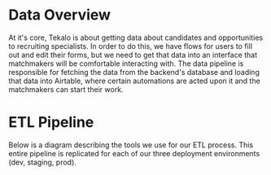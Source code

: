 # Data Overview

At it's core, Tekalo is about getting data about candidates and opportunities to recruiting specialists. In order to do this, we have flows for users to fill out and edit their forms, but we need to get that data into an interface that matchmakers will be comfortable interacting with. The data pipeline is responsible for fetching the data from the backend's database and loading that data into Airtable, where certain automations are acted upon it and the matchmakers can start their work.

# ETL Pipeline

Below is a diagram describing the tools we use for our ETL process. This entire pipeline is replicated for each of our three deployment environments (dev, staging, prod).

